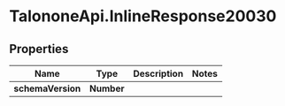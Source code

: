 # TalononeApi.InlineResponse20030

## Properties
Name | Type | Description | Notes
------------ | ------------- | ------------- | -------------
**schemaVersion** | **Number** |  | 


